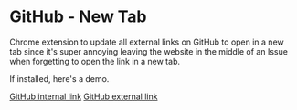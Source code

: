 # GitHub - New Tab

Chrome extension to update all external links on GitHub to open in a new tab since it's super annoying leaving the website in the middle of an Issue when forgetting to open the link in a new tab.

If installed, here's a demo.

[GitHub internal link](https://github.com/ConduciveMammal)
[GitHub external link](https://google.com)